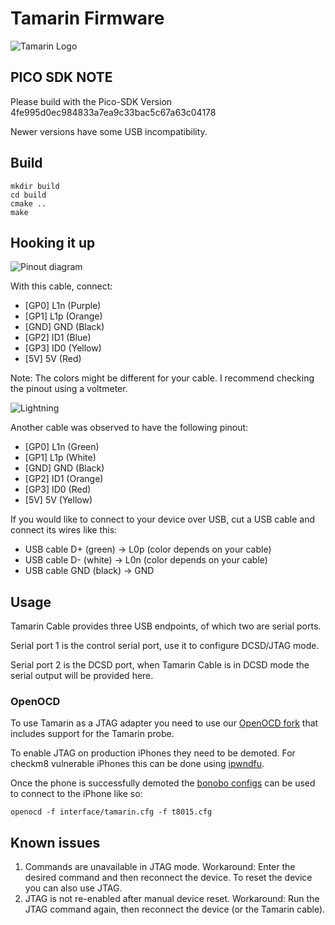 # Tamarin Firmware
![Tamarin Logo](https://github.com/stacksmashing/tamarin-firmware/blob/main/media/tamarin-logo-300.png?raw=true)

## PICO SDK NOTE

Please build with the Pico-SDK Version 4fe995d0ec984833a7ea9c33bac5c67a63c04178

Newer versions have some USB incompatibility.

## Build

```
mkdir build
cd build
cmake ..
make
```

## Hooking it up

![Pinout diagram](https://github.com/stacksmashing/tamarin-firmware/blob/main/media/pinout.png?raw=true)

With this cable, connect:

- [GP0] L1n (Purple)
- [GP1] L1p (Orange)
- [GND] GND (Black)
- [GP2] ID1 (Blue)
- [GP3] ID0 (Yellow)
- [5V]  5V  (Red)

Note: The colors might be different for your cable. I recommend checking the pinout using a voltmeter.

![Lightning](https://github.com/stacksmashing/tamarin-firmware/blob/main/media/lightning.png?raw=true)

Another cable was observed to have the following pinout:

- [GP0] L1n (Green)
- [GP1] L1p (White)
- [GND] GND (Black)
- [GP2] ID1 (Orange)
- [GP3] ID0 (Red)
- [5V]  5V  (Yellow)

If you would like to connect to your device over USB, cut a USB cable and connect its wires like this:
- USB cable D+ (green)  -> L0p (color depends on your cable)
- USB cable D- (white)  -> L0n (color depends on your cable)
- USB cable GND (black) -> GND

## Usage

Tamarin Cable provides three USB endpoints, of which two are serial ports.

Serial port 1 is the control serial port, use it to configure DCSD/JTAG mode.

Serial port 2 is the DCSD port, when Tamarin Cable is in DCSD mode the serial output will be provided here.

### OpenOCD

To use Tamarin as a JTAG adapter you need to use our [OpenOCD fork](https://github.com/stacksmashing/openocd) that includes support for the Tamarin probe.

To enable JTAG on production iPhones they need to be demoted. For checkm8 vulnerable iPhones this can be done using [ipwndfu](https://github.com/axi0mX/ipwndfu).

Once the phone is successfully demoted the [bonobo configs](https://github.com/lambdaconcept/bonobo-configs/blob/master/t8015.cfg) can be used to connect to the iPhone like so:

```
openocd -f interface/tamarin.cfg -f t8015.cfg
```

## Known issues

1. Commands are unavailable in JTAG mode. Workaround: Enter the desired command and then reconnect the device. To reset the device you can also use JTAG.
2. JTAG is not re-enabled after manual device reset. Workaround: Run the JTAG command again, then reconnect the device (or the Tamarin cable).
